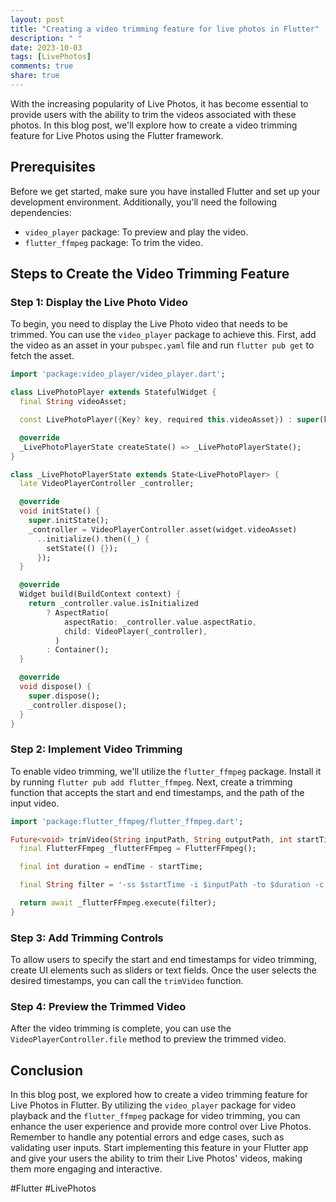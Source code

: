```yaml
---
layout: post
title: "Creating a video trimming feature for live photos in Flutter"
description: " "
date: 2023-10-03
tags: [LivePhotos]
comments: true
share: true
---
```


With the increasing popularity of Live Photos, it has become essential to provide users with the ability to trim the videos associated with these photos. In this blog post, we'll explore how to create a video trimming feature for Live Photos using the Flutter framework.

## Prerequisites

Before we get started, make sure you have installed Flutter and set up your development environment. Additionally, you'll need the following dependencies:

* `video_player` package: To preview and play the video.
* `flutter_ffmpeg` package: To trim the video.

## Steps to Create the Video Trimming Feature

### Step 1: Display the Live Photo Video

To begin, you need to display the Live Photo video that needs to be trimmed. You can use the `video_player` package to achieve this. First, add the video as an asset in your `pubspec.yaml` file and run `flutter pub get` to fetch the asset.

```dart
import 'package:video_player/video_player.dart';

class LivePhotoPlayer extends StatefulWidget {
  final String videoAsset;

  const LivePhotoPlayer({Key? key, required this.videoAsset}) : super(key: key);

  @override
  _LivePhotoPlayerState createState() => _LivePhotoPlayerState();
}

class _LivePhotoPlayerState extends State<LivePhotoPlayer> {
  late VideoPlayerController _controller;

  @override
  void initState() {
    super.initState();
    _controller = VideoPlayerController.asset(widget.videoAsset)
      ..initialize().then((_) {
        setState(() {});
      });
  }

  @override
  Widget build(BuildContext context) {
    return _controller.value.isInitialized
        ? AspectRatio(
            aspectRatio: _controller.value.aspectRatio,
            child: VideoPlayer(_controller),
          )
        : Container();
  }

  @override
  void dispose() {
    super.dispose();
    _controller.dispose();
  }
}
```

### Step 2: Implement Video Trimming

To enable video trimming, we'll utilize the `flutter_ffmpeg` package. Install it by running `flutter pub add flutter_ffmpeg`. Next, create a trimming function that accepts the start and end timestamps, and the path of the input video.

```dart
import 'package:flutter_ffmpeg/flutter_ffmpeg.dart';

Future<void> trimVideo(String inputPath, String outputPath, int startTime, int endTime) async {
  final FlutterFFmpeg _flutterFFmpeg = FlutterFFmpeg();

  final int duration = endTime - startTime;

  final String filter = '-ss $startTime -i $inputPath -to $duration -c:v copy -c:a copy $outputPath';

  return await _flutterFFmpeg.execute(filter);
}
```

### Step 3: Add Trimming Controls

To allow users to specify the start and end timestamps for video trimming, create UI elements such as sliders or text fields. Once the user selects the desired timestamps, you can call the `trimVideo` function.

### Step 4: Preview the Trimmed Video

After the video trimming is complete, you can use the `VideoPlayerController.file` method to preview the trimmed video.

## Conclusion

In this blog post, we explored how to create a video trimming feature for Live Photos in Flutter. By utilizing the `video_player` package for video playback and the `flutter_ffmpeg` package for video trimming, you can enhance the user experience and provide more control over Live Photos. Remember to handle any potential errors and edge cases, such as validating user inputs. Start implementing this feature in your Flutter app and give your users the ability to trim their Live Photos' videos, making them more engaging and interactive.

#Flutter #LivePhotos